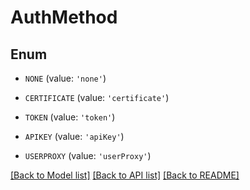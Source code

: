 # AuthMethod


## Enum

* `NONE` (value: `'none'`)

* `CERTIFICATE` (value: `'certificate'`)

* `TOKEN` (value: `'token'`)

* `APIKEY` (value: `'apiKey'`)

* `USERPROXY` (value: `'userProxy'`)

[[Back to Model list]](../README.md#documentation-for-models) [[Back to API list]](../README.md#documentation-for-api-endpoints) [[Back to README]](../README.md)


